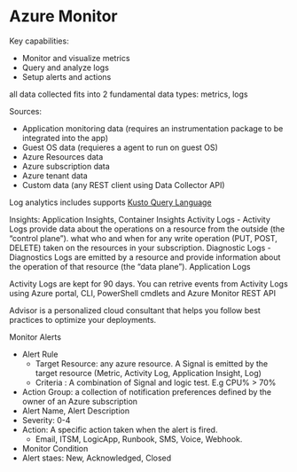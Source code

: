 # Azure Monitor
Key capabilities:
- Monitor and visualize metrics
- Query and analyze logs
- Setup alerts and actions


all data collected fits into 2 fundamental data types: metrics, logs

Sources: 
- Application monitoring data (requires an instrumentation package to be integrated into the app)
- Guest OS data (requieres a agent to run on guest OS)
- Azure Resources data
- Azure subscription data
- Azure tenant data
- Custom data (any REST client using Data Collector API)

Log analytics includes supports [Kusto Query Language](https://docs.microsoft.com/en-us/azure/data-explorer/kusto/query/)

Insights: Application Insights, Container Insights
Activity Logs -  Activity Logs provide data about the operations on a resource from the outside (the “control plane”). what who and when for any write operation (PUT, POST, DELETE) taken on the resources in your subscription.
Diagnostic Logs - Diagnostics Logs are emitted by a resource and provide information about the operation of that resource (the “data plane”).
Application Logs

Activity Logs are kept for 90 days.
You can retrive events from Activity Logs using Azure portal, CLI, PowerShell cmdlets and Azure Monitor REST API

Advisor is a personalized cloud consultant that helps you follow best practices to optimize your deployments.

Monitor Alerts
- Alert Rule
  - Target Resource: any azure resource. A Signal is emitted by the target resource (Metric, Activity Log, Application Insight, Log)
  - Criteria : A combination of Signal and logic test. E.g CPU% > 70%
- Action Group: a collection of notification preferences defined by the owner of an Azure subscription
- Alert Name, Alert Description
- Severity: 0-4
- Action: A specific action taken when the alert is fired.
  - Email, ITSM, LogicApp, Runbook, SMS, Voice, Webhook.
- Monitor Condition
- Alert staes: New, Acknowledged, Closed
